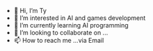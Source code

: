 - 👋 Hi, I’m Ty
- 👀 I’m interested in AI and games development
- 🌱 I’m currently learning AI programming
- 💞️ I’m looking to collaborate on ...
- 📫 How to reach me ...via Email

<!---
tytran3/tytran3 is a ✨ special ✨ repository because its `README.md` (this file) appears on your GitHub profile.
You can click the Preview link to take a look at your changes.
--->
